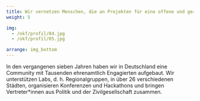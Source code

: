 ```yaml
---
title: Wir vernetzen Menschen, die an Projekten für eine offene und gerechte Gesellschaft arbeiten
weight: 5

img:
  - /okf/profil/04.jpg
  - /okf/profil/05.jpg

arrange: img_bottom
---
```


In den vergangenen sieben Jahren haben wir in Deutschland eine Community mit Tausenden ehrenamtlich Engagierten aufgebaut. Wir unterstützen Labs, d. h. Regionalgruppen, in über 26 verschiedenen Städten, organisieren  Konferenzen und Hackathons und bringen Vertreter*innen aus Politik und der Zivilgesellschaft zusammen.